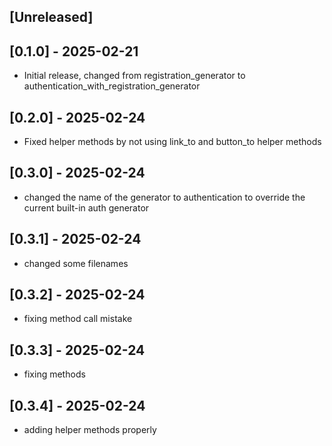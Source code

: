 ## [Unreleased]

## [0.1.0] - 2025-02-21

- Initial release, changed from registration_generator to authentication_with_registration_generator

## [0.2.0] - 2025-02-24

- Fixed helper methods by not using link_to and button_to helper methods

## [0.3.0] - 2025-02-24

- changed the name of the generator to authentication to override the current built-in auth generator

## [0.3.1] - 2025-02-24

- changed some filenames

## [0.3.2] - 2025-02-24

- fixing method call mistake

## [0.3.3] - 2025-02-24

- fixing methods

## [0.3.4] - 2025-02-24

- adding helper methods properly